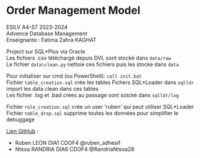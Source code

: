 # Order Management Model
ESILV A4-S7 2023-2024  
Advence Database Management  
Enseignante : Fatima Zahra KAGHAT 


Project sur SQL*Plus via Oracle  
Les fichiers .csv téléchargé depuis DVL sont stocké dans `data/raw`  
Le fichier `data\clean.py` nettoie ces fichiers puis les stocke dans `data`

Pour initialiser sur cmd (ou PowerShell): `call init.bat`  
Fichier `table_creation.sql` crée les tables
Fichers SQL*Loader dans `sqlldr` import les data clean dans ces tables  
Les fichier .log et .bad crées au passage sont sotcké dans `sqlldr/log`

Fichier `role_creation.sql` crée un user 'ruben' qui peut utiliser SQL*Loader  
Fichier `table_drop.sql` supprime toutes les données  pour simplifier le debuggage

[Lien GitHub](https://github.com/ruben-adhesif/Order_Management.git) : 
- Ruben LEON DIA1 CDOF4 @ruben_adhesif  
- Ntsoa RANDRIA DIA6 CDOF4 @RandriaNtsoa28  